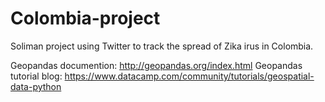 # Colombia-project
Soliman project using Twitter to track the spread of Zika irus in Colombia.

Geopandas documention: http://geopandas.org/index.html
Geopandas tutorial blog: https://www.datacamp.com/community/tutorials/geospatial-data-python
